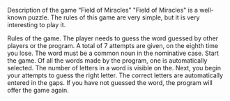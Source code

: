 Description of the game “Field of Miracles”
"Field of Miracles" is a well-known puzzle. The rules of this game are very simple, but it is very interesting to play it.

Rules of the game. 
The player needs to guess the word guessed by other players or the program. 
A total of 7 attempts are given, on the eighth time you lose. 
The word must be a common noun in the nominative case. 
Start the game. Of all the words made by the program, one is automatically selected. 
The number of letters in a word is visible on the.
Next, you begin your attempts to guess the right letter. The correct letters are automatically entered in the gaps.
If you have not guessed the word, the program will offer the game again.

